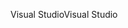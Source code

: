 <span data-ttu-id="02cf0-101">Visual Studio</span><span class="sxs-lookup"><span data-stu-id="02cf0-101">Visual Studio</span></span>